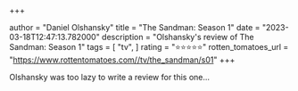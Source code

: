 +++

author = "Daniel Olshansky"
title = "The Sandman: Season 1"
date = "2023-03-18T12:47:13.782000"
description = "Olshansky's review of The Sandman: Season 1"
tags = [
    "tv",
]
rating = "⭐⭐⭐⭐⭐"
rotten_tomatoes_url = "https://www.rottentomatoes.com//tv/the_sandman/s01"
+++

Olshansky was too lazy to write a review for this one...

